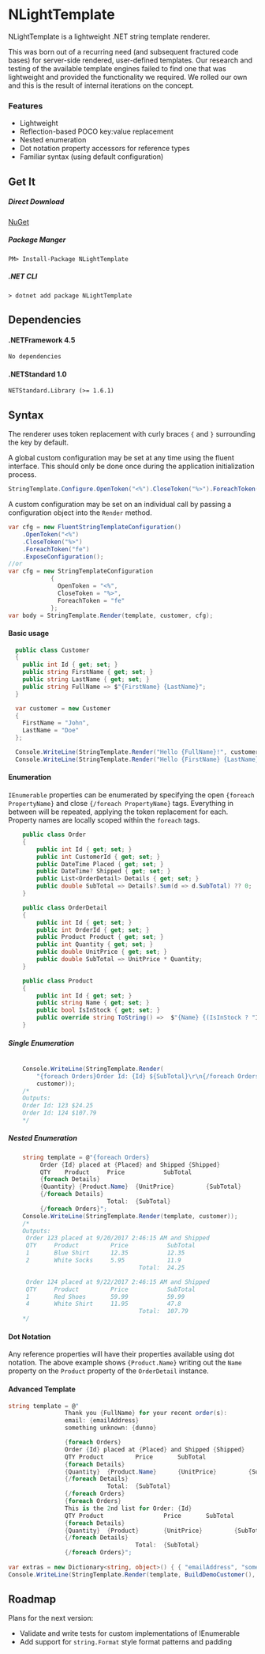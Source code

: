 # NLightTemplate

NLightTemplate is a lightweight .NET string template renderer. 

This was born out of a recurring need (and subsequent fractured code bases) for server-side rendered, user-defined templates.  Our research and testing of the available template engines failed to find one that was lightweight and provided the functionality we required. We rolled our own and this is the result of internal iterations on the concept.  

### Features

 * Lightweight
 * Reflection-based POCO key:value replacement
 * Nested enumeration
 * Dot notation property accessors for reference types
 * Familiar syntax (using default configuration)

## Get It
##### Direct Download
[ NuGet](https://www.nuget.org/packages/NLightTemplate)

##### Package Manger
```PM> Install-Package NLightTemplate```
##### .NET CLI
```> dotnet add package NLightTemplate```
## Dependencies
#### .NETFramework 4.5
	No dependencies

#### .NETStandard 1.0
	NETStandard.Library (>= 1.6.1)


## Syntax
The renderer uses token replacement with curly braces ```{``` and ```}``` surrounding the key by default.

A global custom configuration may be set at any time using the fluent interface.  This should only be done once during the application initialization process.
```cs
StringTemplate.Configure.OpenToken("<%").CloseToken("%>").ForeachToken("fe");
```

A custom configuration may be set on an individual call by passing a configuration object into the ```Render``` method.
```cs
var cfg = new FluentStringTemplateConfiguration()
	.OpenToken("<%")
    .CloseToken("%>")
    .ForeachToken("fe")
    .ExposeConfiguration();
//or
var cfg = new StringTemplateConfiguration
            {
              OpenToken = "<%",
              CloseToken = "%>",
              ForeachToken = "fe"
            };
var body = StringTemplate.Render(template, customer, cfg);
```

#### Basic usage
```cs
  public class Customer
  {
    public int Id { get; set; }
    public string FirstName { get; set; }
    public string LastName { get; set; }
    public string FullName => $"{FirstName} {LastName}";
  }
```
```cs
  var customer = new Customer
  {
    FirstName = "John",
    LastName = "Doe"
  };

  Console.WriteLine(StringTemplate.Render("Hello {FullName}!", customer)); //Produces "Hello John Doe!"
  Console.WriteLine(StringTemplate.Render("Hello {FirstName} {LastName}!", customer)); //Produces "Hello John Doe!"
```

#### Enumeration
```IEnumerable``` properties can be enumerated by specifying the open ```{foreach PropertyName}``` and close ```{/foreach PropertyName}``` tags.  Everything in between will be repeated, applying the token replacement for each.  Property names are locally scoped within the ```foreach``` tags.  

```cs
	public class Order
    {
        public int Id { get; set; }
        public int CustomerId { get; set; }
        public DateTime Placed { get; set; }
        public DateTime? Shipped { get; set; }
        public List<OrderDetail> Details { get; set; }
        public double SubTotal => Details?.Sum(d => d.SubTotal) ?? 0;
    }

    public class OrderDetail
    {
        public int Id { get; set; }
        public int OrderId { get; set; }
        public Product Product { get; set; }
        public int Quantity { get; set; }
        public double UnitPrice { get; set; }
        public double SubTotal => UnitPrice * Quantity;
    }

    public class Product
    {
        public int Id { get; set; }
        public string Name { get; set; }
        public bool IsInStock { get; set; }
        public override string ToString() =>  $"{Name} {(IsInStock ? "In Stock" : "Unavailable")}";
    }
```
##### Single Enumeration
```cs

	Console.WriteLine(StringTemplate.Render(
    	"{foreach Orders}Order Id: {Id} ${SubTotal}\r\n{/foreach Orders}", 
        customer));
    /*
    Outputs:
    Order Id: 123 $24.25
    Order Id: 124 $107.79 
    */
```

##### Nested Enumeration
```cs
	string template = @"{foreach Orders}
         Order {Id} placed at {Placed} and Shipped {Shipped}
         QTY	Product		Price           SubTotal
         {foreach Details}
         {Quantity}	{Product.Name}	{UnitPrice}     	{SubTotal}
         {/foreach Details}
			                Total: 	{SubTotal}
         {/foreach Orders}";
    Console.WriteLine(StringTemplate.Render(template, customer));
	/*
    Outputs: 
     Order 123 placed at 9/20/2017 2:46:15 AM and Shipped
     QTY     Product         Price           SubTotal
     1       Blue Shirt      12.35           12.35
     2       White Socks     5.95            11.9
                                     Total:  24.25

     Order 124 placed at 9/22/2017 2:46:15 AM and Shipped
     QTY     Product         Price           SubTotal
     1       Red Shoes       59.99           59.99
     4       White Shirt     11.95           47.8
                                     Total:  107.79
    */
```

#### Dot Notation
Any reference properties will have their properties available using dot notation.
The above example shows ```{Product.Name}``` writing out the ```Name``` property on the ```Product``` property of the ```OrderDetail``` instance.

#### Advanced Template
```cs
string template = @"
				Thank you {FullName} for your recent order(s):
                email: {emailAddress}
                something unknown: {dunno}

                {foreach Orders}
                Order {Id} placed at {Placed} and Shipped {Shipped}
                QTY	Product		    Price       SubTotal
                {foreach Details}
                {Quantity}	{Product.Name}	    {UnitPrice}     	{SubTotal}
                {/foreach Details}
					        Total:  {SubTotal}
                {/foreach Orders}
                {foreach Orders}
                This is the 2nd list for Order: {Id}
                QTY	Product		            Price       SubTotal
                {foreach Details}
                {Quantity}	{Product}	    {UnitPrice}     	{SubTotal}
                {/foreach Details}
					                Total: 	{SubTotal}
                {/foreach Orders}";
                
var extras = new Dictionary<string, object>() { { "emailAddress", "someone@home.com" } };
Console.WriteLine(StringTemplate.Render(template, BuildDemoCustomer(), extras));
```
## Roadmap

Plans for the next version:
* Validate and write tests for custom implementations of IEnumerable
* Add support for ```string.Format``` style format patterns and padding
